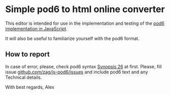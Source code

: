 
# Simple pod6 to html online converter

This editor is intended for use in the implementation and testing of the [pod6 implementation in JavaScript](https://github.com/zag/js-pod6).

It will also be useful to familiarize yourself with the pod6 format.

## How to report 

In case of error, please, check pod6 syntax [Synopsis 26](https://raw.githubusercontent.com/zag/js-pod6/master/doc/S26-documentation.pod6) at first.
Please, fill issue [github.com/zag/js-pod6/issues](https://github.com/zag/js-pod6/issues) and include pod6 text and any Technical details.

With best regards,
Alex